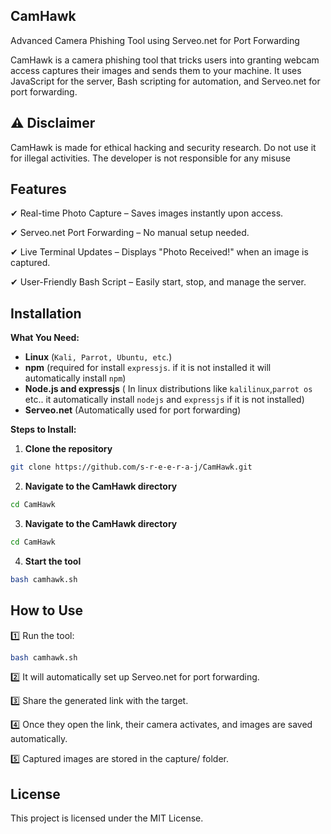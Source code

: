 ## CamHawk 
Advanced Camera Phishing Tool using Serveo.net for Port Forwarding

CamHawk is a camera phishing tool that tricks users into granting webcam access captures their images and sends them to your machine. It uses JavaScript for the server, Bash scripting for automation, and Serveo.net for port forwarding.

## ⚠️ Disclaimer
CamHawk is made for ethical hacking and security research. Do not use it for illegal activities. The developer is not responsible for any misuse

##  Features

✔ Real-time Photo Capture – Saves images instantly upon access.

✔ Serveo.net Port Forwarding – No manual setup needed.

✔ Live Terminal Updates – Displays "Photo Received!" when an image is captured.

✔ User-Friendly Bash Script – Easily start, stop, and manage the server.


##  Installation
**What You Need:**

- **Linux** (`Kali, Parrot, Ubuntu, etc`.)
- **npm** (required for install `expressjs`. if it is not installed it will automatically install `npm`)
- **Node.js and expressjs** ( In linux distributions like `kalilinux`,`parrot os` etc.. it automatically install `nodejs` and `expressjs` if it is not installed)
- **Serveo.net** (Automatically used for port forwarding)
  
**Steps to Install:**
1. **Clone the repository**
```bash
git clone https://github.com/s-r-e-e-r-a-j/CamHawk.git
```
2. **Navigate to the CamHawk directory**
```bash  
cd CamHawk
```
3. **Navigate to the CamHawk directory**
```bash
cd CamHawk
```
4. **Start the tool**
```bash   
bash camhawk.sh
```

##  How to Use
1️⃣ Run the tool:

```bash
bash camhawk.sh
```
2️⃣ It will automatically set up Serveo.net for port forwarding.

3️⃣ Share the generated link with the target.

4️⃣ Once they open the link, their camera activates, and images are saved automatically.

5️⃣ Captured images are stored in the capture/ folder.

## License

This project is licensed under the MIT License.
